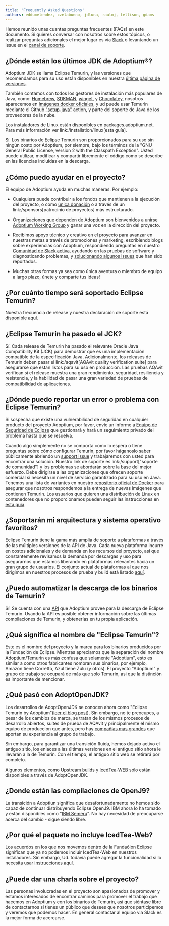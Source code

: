 ```yaml
---
title: 'Frequently Asked Questions'
authors: eddumelendez, czelabueno, jdluna, raulmj, tellison, gdams
---
```


Hemos reunido unas cuantas preguntas frecuentes (FAQs) en este documento.
Si quieres conversar con nosotros sobre estos tópicos, o realizar preguntas adicionales 
el mejor lugar es vía [Slack](/slack) o levantando un issue en el
[canal de soporte](https://github.com/adoptium/adoptium-support).

## ¿Dónde están los últimos JDK de Adoptium&reg;?

Adoptium JDK se llama Eclipse Temurin, y las versiones que recomendamos para su
uso están disponibles en nuestra [última página de versiones](/temurin/releases/).

También contamos con todos los gestores de instalación más populares de Java, como:
[Homebrew](https://formulae.brew.sh/cask/temurin), [SDKMAN](https://sdkman.io/),
[winget](https://github.com/microsoft/winget-cli), y [Chocolatey](https://chocolatey.org/), nosotros aparecemos en
[Imágenes docker oficiales](https://hub.docker.com/_/eclipse-temurin), y ud puede usar Temurin mediante el Github
["setup-java"](https://github.com/marketplace/actions/setup-java-jdk#basic)
action, y parte del soporte de Java de los proveedores de la nube.

Los instaladores de Linux están disponibles en packages.adoptium.net. Para más
información ver link:/installation/linux[esta guía].

Sí. Los binarios de Eclipse Temurin son proporcionados para su uso sin ningún costo por Adoptium, por siempre, bajo los términos de la "GNU General Public License, version 2 with the
Classpath Exception". Usted puede utilizar, modificar y compartir libremente el código como se describe en las licencias incluidas en la descarga.

## ¿Cómo puedo ayudar en el proyecto?

El equipo de Adoptium ayuda en muchas maneras. Por ejemplo:

* Cualquiera puede contribuir a los fondos que mantienen a la ejecución del proyecto, o
como [única donación](https://www.eclipse.org/donate/adoptium/) o a través de un
link:/sponsors[patrocinio de proyectos] más estructurado.

* Organizaciones que dependen de Adoptium son bienvenidos a unirse
[Adoptium Working Group](/members) y ganar una voz en la dirección del proyecto.

* Recibimos apoyo técnico y creativo en el proyecto para avanzar en nuestras metas
a través de promociones y marketing, escribiendo blogs sobre experiencias con Adoptium,
respondiendo preguntas en nuestro [Comunidad de Slack activa](/slack), ayudando en 
las pruebas de software y diagnosticando problemas, y 
[solucionando algunos issues](/docs/first-timer-support) que han sido reportados.

* Muchas otras formas ya sea como única aventura o miembro de equipo a largo plazo, únete 
y comparte tus ideas!

## ¿Por cuánto tiempo será soportado Eclipse Temurin?

Nuestra frecuencia de release y nuestra declaración de soporte está disponible [aquí](/support).

## ¿Eclipse Temurin ha pasado el JCK?

Sí. Cada release de Temurin ha pasado el relevante Oracle Java Compatibility Kit (JCK)
para demostrar que es una implementación compatible de la especificación Java.
Adicionalmente, los releases de Temurin deben pasar el link:/aqavit[AQAvit quality verification suite]
para asegurarse que estan listos para su uso en producción. Las pruebas AQAvit verifican si el release muestra 
una gran rendimiento, seguridad, resiliencia y resistencia, y la habilidad de pasar una gran variedad de pruebas 
de compatibilidad de aplicaciones.

## ¿Dónde puedo reportar un error o problema con Eclipse Temurin?

Si sospecha que existe una vulnerabilidad de seguridad en cualquier producto del proyecto Adoptium, por favor, envíe un informe a [Equipo de Seguridad de Eclipse](https://www.eclipse.org/security/)
que gestionará y hará un seguimiento privado del problema hasta que se resuelva.

Cuando algo simplemente no se comporta como lo espera o tiene preguntas sobre
cómo configurar Temurin, por favor háganoslo saber públicamente abriendo un
[support issue](https://github.com/adoptium/adoptium-support/issues/new/choose) y trabajaremos con usted para encontrar una solución. Nuestro link de soporte es link:/support["soporte de comunidad"]
y los problemas se abordarán sobre la base del mejor esfuerzo. Debe dirigirse a las organizaciones que ofrecen soporte comercial si necesita un nivel de servicio garantizado para su uso en Java.
Tenemos una lista de variantes en nuestro
[repositorio oficial de Docker](https://hub.docker.com/_/eclipse-temurin) para asegurar que nosotros
respondemos a la entrega de nuevas imágenes que contienen Temurin. Los usuarios
que quieren una distribución de Linux en contenedores que no proporcionamos 
pueden seguir las instrucciones en [esta guia](/blog/2021/08/using-jlink-in-dockerfiles/).

## ¿Soportarán mi arquitectura y sistema operativo favoritos?

Eclipse Temurin tiene la gama más amplia de soporte a plataformas a través de las múltiples versiones de 
la API de Java. Cada nueva plataforma incurre en costos adicionales y de
demanda en los recursos del proyecto, asi que constantemente
revisamos la demanda por descargas y uso para asegurarnos que estamos liberando en plataformas relevantes hacia 
un gran grupo de usuarios. El conjunto actual de plataformas al que nos dirigimos en nuestros procesos de prueba 
y build está listado [aquí](/supported-platforms).

## ¿Puedo automatizar la descarga de los binarios de Temurin?

Sí! Se cuenta con una [API](https://api.adoptium.net/q/swagger-ui/)
que Adoptium provee para la descarga de Eclipse Temurin. Usando la API es posible obtener
información sobre las últimas compilaciones de Temurin, y obtenerlas en tu propia
aplicación.

## ¿Qué significa el nombre de "Eclipse Temurin"?

Este es el nombre del proyecto y la marca para los binarios producidos por la Fundación
de Eclipse.
Mientras apreciamos que la separación del nombre Adoptium/Temurin es más confusa que solamente
"Adoptium", esto es similar a como otros fabricantes nombran sus binarios, por ejemplo, Amazon
tiene Corretto, Azul tiene Zulu (y otros). El proyecto "Adoptium" y grupo de trabajo se
ocupará de más que solo Temurin, asi que la distinción es importante de mencionar.

## ¿Qué pasó con AdoptOpenJDK?

Los desarrollos de AdoptOpenJDK se conocen ahora como "Eclipse Temurin by
Adoptium"([leer el blog post](/blog/2021/08/adoptium-celebrates-first-release/)).
Sin embargo, no te preocupes, a pesar de los cambios de marca, se tratan de los mismos procesos de desarrollo abiertos,
suites de prueba de AQAvit y principalmente el mismo equipo de producción que antes, 
pero hay [compañías mas grandes](/members) que aportan su experiencia
al grupo de trabajo.

Sin embargo, para garantizar una transición fluida, hemos dejado activo el antiguo sitio,
los enlaces a las últimas versiones en el antiguo sitio ahora le llevarán a la de
Temurin. Con el tiempo, el antiguo sitio web se retirará por completo.

Algunos elementos, como [Upstream builds](https://adoptopenjdk.net/upstream.html)
y [IcedTea-WEB](https://adoptopenjdk.net/icedtea-web.html) sólo están disponibles
a través de AdoptOpenJDK.

## ¿Donde están las compilaciones de OpenJ9?

La transición a Adoptiun significa que desafortunadamente no hemos sido capaz de continuar
distribuyendo Eclipse OpenJ9. IBM ahora lo ha tomado y están disponibles como
"[IBM Semeru](https://developer.ibm.com/languages/java/semeru-runtimes/)".
No hay necesidad de preocuparse acerca del cambio - sigue siendo libre.

## ¿Por qué el paquete no incluye IcedTea-Web?

Los acuerdos en los que nos movemos dentro de la Fundaóion Eclipse significan
que ya no podemos incluir IcedTea-Web en nuestros instaladores.
Sin embargo, Ud. todavía puede agregar la funcionalidad si lo necesita usar 
[instrucciones aquí](https://blog.adoptopenjdk.net/2018/10/using-icedtea-web-browser-plug-in-with-adoptopenjdk/).

## ¿Puede dar una charla sobre el proyecto?

Las personas involucradas en el proyecto son apasionados de promover y estamos interesados
de encontrar caminos para promover el trabajo que hacemos en Adoptium y con los binarios de
Temurin, asi que siéntase libre de contactarnos si tienes un público que desees que nosotros participemos y veremos que podemos hacer. En general contactar al equipo via Slack es la mejor forma de acercarse.

